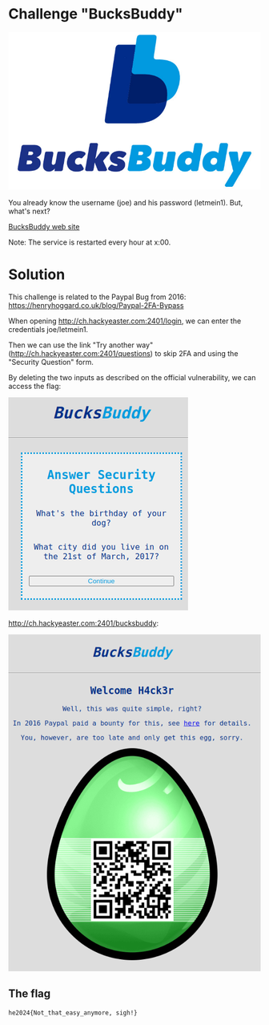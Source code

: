 # Challenge "BucksBuddy"
![Banner Image](banner.jpg)

You already know the username (joe) and his password (letmein1). But, what's next?

[BucksBuddy web site](http://ch.hackyeaster.com:2401/)

Note: The service is restarted every hour at x:00.

# Solution
This challenge is related to the Paypal Bug from 2016: https://henryhoggard.co.uk/blog/Paypal-2FA-Bypass

When opening http://ch.hackyeaster.com:2401/login, we can enter the credentials joe/letmein1.

Then we can use the link "Try another way" (http://ch.hackyeaster.com:2401/questions) to skip 2FA and using the "Security Question" form.

By deleting the two inputs as described on the official vulnerability, we can access the flag:

![Form manipulation](deleted_form_inputs.png)

http://ch.hackyeaster.com:2401/bucksbuddy:

![Flag](flag.png)

## The flag
    he2024{Not_that_easy_anymore, sigh!}
